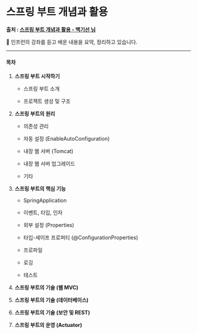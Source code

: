 # 스프링 부트 개념과 활용

**출처 : [스프링 부트 개념과 활용 - 백기선 님](https://www.inflearn.com/course/%EC%8A%A4%ED%94%84%EB%A7%81%EB%B6%80%ED%8A%B8//)**

📝 인프런의 강좌를 듣고 배운 내용을 요약, 정리하고 있습니다.



------

#### 목차

1. **스프링 부트 시작하기**

   - 스프링 부트 소개

   - 프로젝트 생성 및 구조

     

2. **스프링 부트의 원리**

   - 의존성 관리

   - 자동 설정 (EnableAutoConfiguration)

   - 내장 웹 서버 (Tomcat)

   - 내장 웹 서버 업그레이드

   - 기타

     

3. **스프링 부트의 핵심 기능**

   - SpringApplication

   - 이벤트, 타입, 인자

   - 외부 설정 (Properties)

   - 타입-세이프 프로퍼티 (@ConfigurationProperties)

   - 프로파일

   - 로깅

   - 테스트

     

4. **스프링 부트의 기술 (웹 MVC)**

5. **스프링 부트의 기술 (데이터베이스)**

6. **스프링 부트의 기술 (보안 및 REST)**

7. **스프링 부트의 운영 (Actuator)**

